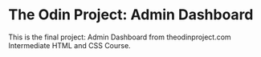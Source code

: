 # The Odin Project: Admin Dashboard
This is the final project: Admin Dashboard from theodinproject.com Intermediate HTML and CSS Course.
